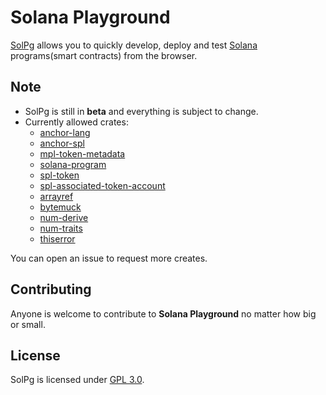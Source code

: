 # Solana Playground

[SolPg](https://beta.solpg.io) allows you to quickly develop, deploy and test [Solana](https://docs.solana.com/introduction) programs(smart contracts) from the browser.

## Note

- SolPg is still in **beta** and everything is subject to change.
- Currently allowed crates:
  - [anchor-lang](https://docs.rs/anchor-lang/0.24.2/anchor_lang/)
  - [anchor-spl](https://docs.rs/anchor-spl/0.24.2/anchor_spl/)
  - [mpl-token-metadata](https://docs.rs/mpl-token-metadata/1.2.7/mpl_token_metadata/)
  - [solana-program](https://docs.rs/solana-program/1.9.18/solana_program/)
  - [spl-token](https://docs.rs/spl-token/3.2.0/spl_token/)
  - [spl-associated-token-account](https://docs.rs/spl-associated-token-account/1.0.3/spl_associated_token_account/)
  - [arrayref](https://docs.rs/arrayref/0.3.6/arrayref/)
  - [bytemuck](https://docs.rs/bytemuck/1.9.1/bytemuck/)
  - [num-derive](https://docs.rs/num-derive/0.3.3/num_derive/)
  - [num-traits](https://docs.rs/num-traits/0.2.14/num_traits/)
  - [thiserror](https://docs.rs/thiserror/1.0.30/thiserror/)

You can open an issue to request more creates.

## Contributing

Anyone is welcome to contribute to **Solana Playground** no matter how big or small.

## License

SolPg is licensed under [GPL 3.0](https://github.com/solpg/solpg/blob/master/LICENSE).
